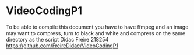 # VideoCodingP1
 To be able to compile this document you have to have ffmpeg and an image may want to compress, turn to black and white and compress on the same directory as the script
 Dídac Freire
 218254
https://github.com/FreireDidac/VideoCodingP1
